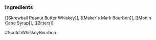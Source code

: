 ### Ingredients

[[Skrewball Peanut Butter Whiskey]], [[Maker's Mark Bourbon]], [[Monin Cane Syrup]], [[Bitters]]

#ScotchWhiskeyBourbon